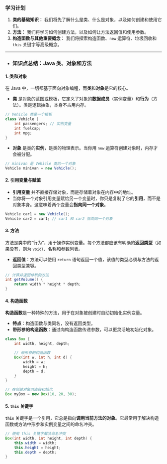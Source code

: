 ### **学习计划**

1.  **类的基础知识：** 我们将先了解什么是类、什么是对象，以及如何创建和使用它们。
2.  **方法：** 我们将学习如何创建方法，以及如何让方法返回值和使用参数。
3.  **构造函数与其他重要概念：** 我们将探索构造函数、`new` 运算符、垃圾回收和 `this` 关键字等高级概念。

-----

  - ### **知识点总结：Java 类、对象和方法**

#### **1. 类和对象**

在 Java 中，一切都基于面向对象编程，而**类**和**对象**是它的核心。

  - **类** 是对象的蓝图或模板，它定义了对象的**数据成员**（实例变量）和**行为**（方法）。类是逻辑抽象，本身不占用内存。

<!-- end list -->

```java
// Vehicle 类是一个模板
class Vehicle {
    int passengers; // 实例变量
    int fuelcap;
    int mpg;
}
```

  - **对象** 是类的**实例**，是类的物理表示。当你用 `new` 运算符创建对象时，内存才会被分配。

<!-- end list -->

```java
// minivan 是 Vehicle 类的一个对象
Vehicle minivan = new Vehicle();
```

#### **2. 引用变量与赋值**

  - **引用变量** 并不直接存储对象，而是存储着对象在内存中的地址。
  - 当你将一个对象引用变量赋给另一个变量时，你只是复制了它的**引用**，而不是对象本身。这意味着两个变量会**指向同一个对象**。

<!-- end list -->

```java
Vehicle car1 = new Vehicle();
Vehicle car2 = car1; // car1 和 car2 指向同一个对象
```

#### **3. 方法**

方法是类中的“行为”，用于操作实例变量。每个方法都应该有明确的**返回类型**（如果没有，则为 `void`）、名称和参数列表。

  - **返回值**：方法可以使用 `return` 语句返回一个值，该值的类型必须与方法的返回类型兼容。

<!-- end list -->

```java
// 计算并返回体积的方法
int getVolume() {
    return width * height * depth;
}
```

#### **4. 构造函数**

**构造函数**是一种特殊的方法，用于在对象被创建时自动初始化实例变量。

  - **特点**：构造函数与类同名，没有返回类型。
  - **带形参的构造函数**：通过向构造函数传递参数，可以更灵活地初始化对象。

<!-- end list -->

```java
class Box {
    int width, height, depth;

    // 带形参的构造函数
    Box(int w, int h, int d) {
        width = w;
        height = h;
        depth = d;
    }
}

// 在创建对象时直接初始化
Box myBox = new Box(10, 20, 30);
```

#### **5. `this` 关键字**

**`this`** 关键字是一个引用，它总是指向**调用当前方法的对象**。它最常用于解决构造函数或方法中形参和实例变量之间的命名冲突。

```java
// 使用 this 关键字解决命名冲突
Box(int width, int height, int depth) {
    this.width = width;
    this.height = height;
    this.depth = depth;
}
```
